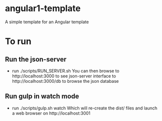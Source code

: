 # angular1-template

A simple template for an Angular template

To run
=======

Run the json-server
-------------------

- run ./scripts/RUN_SERVER.sh
   You can then browse to http://localhost:3000 to see json-server interface
                       to http://localhost:3000/db to browse the json database

Run gulp in watch mode
----------------------

- run ./scripts/gulp.sh watch
   Which will re-create the dist/ files and launch a web browser on
                          http://localhost:3001


